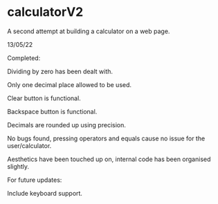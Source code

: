 # calculatorV2
A second attempt at building a calculator on a web page.

13/05/22

Completed:

Dividing by zero has been dealt with.

Only one decimal place allowed to be used.

Clear button is functional.

Backspace button is functional.

Decimals are rounded up using precision. 

No bugs found, pressing operators and equals cause no issue for the user/calculator.

Aesthetics have been touched up on, internal code has been organised slightly.

For future updates:

Include keyboard support.
